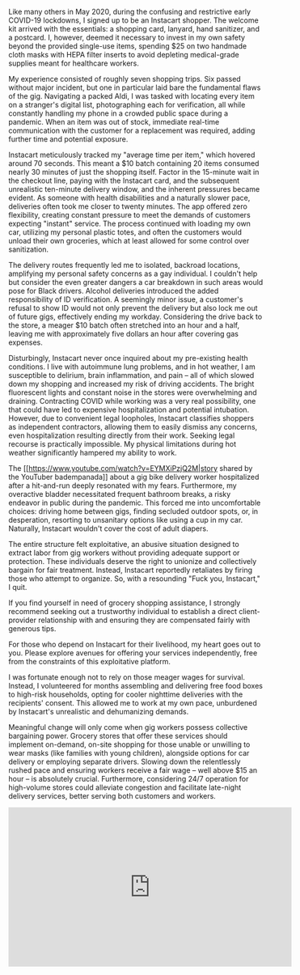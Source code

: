 Like many others in May 2020, during the confusing and restrictive early COVID-19 lockdowns, I signed up to be an Instacart shopper. The welcome kit arrived with the essentials: a shopping card, lanyard, hand sanitizer, and a postcard. I, however, deemed it necessary to invest in my own safety beyond the provided single-use items, spending $25 on two handmade cloth masks with HEPA filter inserts to avoid depleting medical-grade supplies meant for healthcare workers.

My experience consisted of roughly seven shopping trips. Six passed without major incident, but one in particular laid bare the fundamental flaws of the gig. Navigating a packed Aldi, I was tasked with locating every item on a stranger's digital list, photographing each for verification, all while constantly handling my phone in a crowded public space during a pandemic. When an item was out of stock, immediate real-time communication with the customer for a replacement was required, adding further time and potential exposure.

Instacart meticulously tracked my "average time per item," which hovered around 70 seconds. This meant a $10 batch containing 20 items consumed nearly 30 minutes of just the shopping itself. Factor in the 15-minute wait in the checkout line, paying with the Instacart card, and the subsequent unrealistic ten-minute delivery window, and the inherent pressures became evident. As someone with health disabilities and a naturally slower pace, deliveries often took me closer to twenty minutes. The app offered zero flexibility, creating constant pressure to meet the demands of customers expecting "instant" service. The process continued with loading my own car, utilizing my personal plastic totes, and often the customers would unload their own groceries, which at least allowed for some control over sanitization.

The delivery routes frequently led me to isolated, backroad locations, amplifying my personal safety concerns as a gay individual. I couldn't help but consider the even greater dangers a car breakdown in such areas would pose for Black drivers. Alcohol deliveries introduced the added responsibility of ID verification. A seemingly minor issue, a customer's refusal to show ID would not only prevent the delivery but also lock me out of future gigs, effectively ending my workday. Considering the drive back to the store, a meager $10 batch often stretched into an hour and a half, leaving me with approximately five dollars an hour after covering gas expenses.

Disturbingly, Instacart never once inquired about my pre-existing health conditions. I live with autoimmune lung problems, and in hot weather, I am susceptible to delirium, brain inflammation, and pain – all of which slowed down my shopping and increased my risk of driving accidents. The bright fluorescent lights and constant noise in the stores were overwhelming and draining. Contracting COVID while working was a very real possibility, one that could have led to expensive hospitalization and potential intubation. However, due to convenient legal loopholes, Instacart classifies shoppers as independent contractors, allowing them to easily dismiss any concerns, even hospitalization resulting directly from their work. Seeking legal recourse is practically impossible. My physical limitations during hot weather significantly hampered my ability to work. 

The [[https://www.youtube.com/watch?v=EYMXiPzjQ2M|story shared by the YouTuber badempanada]] about a gig bike delivery worker hospitalized after a hit-and-run deeply resonated with my fears. Furthermore, my overactive bladder necessitated frequent bathroom breaks, a risky endeavor in public during the pandemic. This forced me into uncomfortable choices: driving home between gigs, finding secluded outdoor spots, or, in desperation, resorting to unsanitary options like using a cup in my car. Naturally, Instacart wouldn't cover the cost of adult diapers.

The entire structure felt exploitative, an abusive situation designed to extract labor from gig workers without providing adequate support or protection. These individuals deserve the right to unionize and collectively bargain for fair treatment. Instead, Instacart reportedly retaliates by firing those who attempt to organize. So, with a resounding "Fuck you, Instacart," I quit.

If you find yourself in need of grocery shopping assistance, I strongly recommend seeking out a trustworthy individual to establish a direct client-provider relationship with and ensuring they are compensated fairly with generous tips.

For those who depend on Instacart for their livelihood, my heart goes out to you. Please explore avenues for offering your services independently, free from the constraints of this exploitative platform.

I was fortunate enough not to rely on those meager wages for survival. Instead, I volunteered for months assembling and delivering free food boxes to high-risk households, opting for cooler nighttime deliveries with the recipients' consent. This allowed me to work at my own pace, unburdened by Instacart's unrealistic and dehumanizing demands.

Meaningful change will only come when gig workers possess collective bargaining power. Grocery stores that offer these services should implement on-demand, on-site shopping for those unable or unwilling to wear masks (like families with young children), alongside options for car delivery or employing separate drivers. Slowing down the relentlessly rushed pace and ensuring workers receive a fair wage – well above $15 an hour – is absolutely crucial. Furthermore, considering 24/7 operation for high-volume stores could alleviate congestion and facilitate late-night delivery services, better serving both customers and workers.


<iframe width="560" height="315" src="https://www.youtube.com/embed/EYMXiPzjQ2M?si=WDNDNbOXooHJmQiI" title="YouTube video player" frameborder="0" allow="accelerometer; autoplay; clipboard-write; encrypted-media; gyroscope; picture-in-picture; web-share" referrerpolicy="strict-origin-when-cross-origin" allowfullscreen></iframe>
